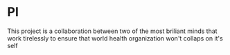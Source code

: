 # PI
This project is a collaboration between two of the most briliant minds that work tirelessly to ensure that world health organization won't collaps on it's self
